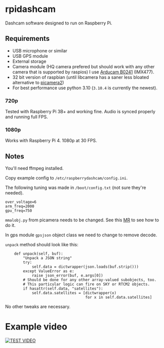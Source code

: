 # rpidashcam
Dashcam software designed to run on Raspberry Pi.


## Requirements
* USB microphone or similar
* USB GPS module
* External storage
* Camera module (HQ camera prefered but should work with any other camera that is supported by raspios) I use [Arducam B0241](https://www.arducam.com/product/b0241-arducam-imx477-hq-camera-6/) (IMX477).
* 32 bit version of raspbian (until libcamera has a saner less bloated alternative to [picamera2](https://github.com/raspberrypi/picamera2))
* For best performance use python 3.10 (`3.10.4` is currently the newest). 

### 720p
Tested with Raspberry Pi 3B+ and working fine. Audio is synced properly and running full FPS.

### 1080p
Works with Raspberry Pi 4. 1080p at 30 FPS.



## Notes

You'll need ffmpeg installed.

Copy example config to `/etc/raspberrydashcam/config.ini`.

The following tuning was made in `/boot/config.txt` (not sure they're needed).

```
over_voltage=6
arm_freq=2000
gpu_freq=750
```

`mmalobj.py` from picamera needs to be changed. See this [MR](https://github.com/waveform80/picamera/pull/645/files) to see how to do it.

In gps module `gpsjson` object class we need to change to remove decode.

`unpack` method should look like this:

```
    def unpack(self, buf):
        "Unpack a JSON string"
        try:
            self.data = dictwrapper(json.loads(buf.strip()))
        except ValueError as e:
            raise json_error(buf, e.args[0])
        # Should be done for any other array-valued subobjects, too.
        # This particular logic can fire on SKY or RTCM2 objects.
        if hasattr(self.data, "satellites"):
            self.data.satellites = [dictwrapper(x)
                                    for x in self.data.satellites]
```

No other tweaks are necessary.

# Example video
[![TEST VIDEO](https://img.youtube.com/vi/N6YJ4wGo5z8/0.jpg)](https://www.youtube.com/watch?v=N6YJ4wGo5z8)
